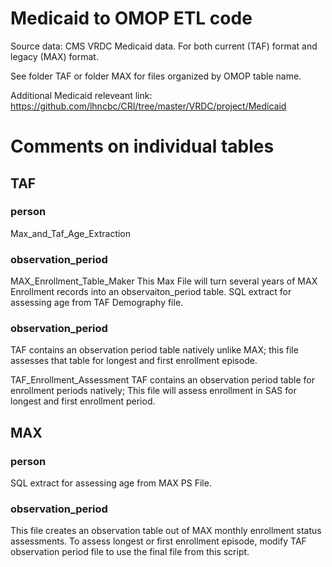 # Medicaid to OMOP ETL code

Source data: CMS VRDC Medicaid data. For both current (TAF) format and legacy (MAX) format.

See folder TAF or folder MAX for files organized by OMOP table name.

Additional Medicaid releveant link: https://github.com/lhncbc/CRI/tree/master/VRDC/project/Medicaid

# Comments on individual tables

## TAF
### person
Max_and_Taf_Age_Extraction

### observation_period

MAX_Enrollment_Table_Maker
	This Max File will turn several years of MAX Enrollment records into
	an observaiton_period table.
SQL extract for assessing age from TAF Demography file.

### observation_period
TAF contains an observation period table natively unlike MAX; this file assesses that table for longest and first enrollment episode.

TAF_Enrollment_Assessment
	TAF contains an observation period table for enrollment periods natively;
	This file will assess enrollment in SAS for longest and first enrollment 
	period. 

## MAX
### person
SQL extract for assessing age from MAX PS File.

### observation_period
This file creates an observation table out of MAX monthly enrollment status assessments. To assess longest or first enrollment
episode, modify TAF observation period file to use the final file from this script. 
